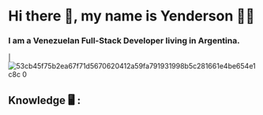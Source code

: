 # Hi there 👋, my name is Yenderson :technologist:
### I am a Venezuelan Full-Stack Developer living in Argentina.


 
 
 | ![53cb45f75b2ea67f71d5670620412a59fa791931998b5c281661e4be654e1c8c 0](https://user-images.githubusercontent.com/91692179/188045890-bf72b02a-0c0d-4a6f-ac6f-fa7c9f75cf72.png)
 
 ## Knowledge :desktop_computer: :
 




<!--
**Yendersson/Yendersson** is a ✨ _special_ ✨ repository because its `README.md` (this file) appears on your GitHub profile.

Here are some ideas to get you started:

- 🔭 I’m currently working on ...
- 🌱 I’m currently learning ...
- 👯 I’m looking to collaborate on ...
- 🤔 I’m looking for help with ...
- 💬 Ask me about ...
- 📫 How to reach me: ...
- 😄 Pronouns: ...
- ⚡ Fun fact: ...
-->
